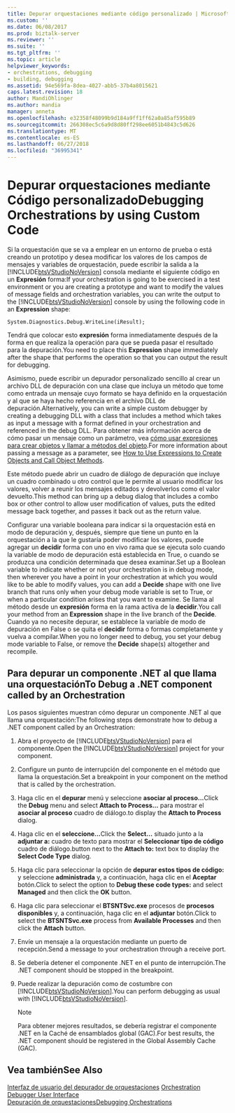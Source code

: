 ```yaml
---
title: Depurar orquestaciones mediante código personalizado | Microsoft Docs
ms.custom: ''
ms.date: 06/08/2017
ms.prod: biztalk-server
ms.reviewer: ''
ms.suite: ''
ms.tgt_pltfrm: ''
ms.topic: article
helpviewer_keywords:
- orchestrations, debugging
- building, debugging
ms.assetid: 94e569fa-8dea-4027-abb5-37b4a8015621
caps.latest.revision: 18
author: MandiOhlinger
ms.author: mandia
manager: anneta
ms.openlocfilehash: e32358f48099b9d184a9ff1ff62a0a85af595b89
ms.sourcegitcommit: 266308ec5c6a9d8d80ff298ee6051b4843c5d626
ms.translationtype: MT
ms.contentlocale: es-ES
ms.lasthandoff: 06/27/2018
ms.locfileid: "36995341"
---
```

# <a name="debugging-orchestrations-by-using-custom-code"></a><span data-ttu-id="0542c-102">Depurar orquestaciones mediante Código personalizado</span><span class="sxs-lookup"><span data-stu-id="0542c-102">Debugging Orchestrations by using Custom Code</span></span>
<span data-ttu-id="0542c-103">Si la orquestación que se va a emplear en un entorno de prueba o está creando un prototipo y desea modificar los valores de los campos de mensajes y variables de orquestación, puede escribir la salida a la [!INCLUDE[btsVStudioNoVersion](../includes/btsvstudionoversion-md.md)] consola mediante el siguiente código en un  **Expresión** forma:</span><span class="sxs-lookup"><span data-stu-id="0542c-103">If your orchestration is going to be exercised in a test environment or you are creating a prototype and want to modify the values of message fields and orchestration variables, you can write the output to the [!INCLUDE[btsVStudioNoVersion](../includes/btsvstudionoversion-md.md)] console by using the following code in an **Expression** shape:</span></span>  
  
```  
System.Diagnostics.Debug.WriteLine(iResult);  
```  
  
 <span data-ttu-id="0542c-104">Tendrá que colocar esto **expresión** forma inmediatamente después de la forma en que realiza la operación para que se pueda pasar el resultado para la depuración.</span><span class="sxs-lookup"><span data-stu-id="0542c-104">You need to place this **Expression** shape immediately after the shape that performs the operation so that you can output the result for debugging.</span></span>  
  
 <span data-ttu-id="0542c-105">Asimismo, puede escribir un depurador personalizado sencillo al crear un archivo DLL de depuración con una clase que incluya un método que tome como entrada un mensaje cuyo formato se haya definido en la orquestación y al que se haya hecho referencia en el archivo DLL de depuración.</span><span class="sxs-lookup"><span data-stu-id="0542c-105">Alternatively, you can write a simple custom debugger by creating a debugging DLL with a class that includes a method which takes as input a message with a format defined in your orchestration and referenced in the debug DLL.</span></span> <span data-ttu-id="0542c-106">Para obtener más información acerca de cómo pasar un mensaje como un parámetro, vea [cómo usar expresiones para crear objetos y llamar a métodos del objeto](../core/how-to-use-expressions-to-create-objects-and-call-object-methods.md).</span><span class="sxs-lookup"><span data-stu-id="0542c-106">For more information about passing a message as a parameter, see [How to Use Expressions to Create Objects and Call Object Methods](../core/how-to-use-expressions-to-create-objects-and-call-object-methods.md).</span></span>  
  
 <span data-ttu-id="0542c-107">Este método puede abrir un cuadro de diálogo de depuración que incluye un cuadro combinado u otro control que le permite al usuario modificar los valores, volver a reunir los mensajes editados y devolverlos como el valor devuelto.</span><span class="sxs-lookup"><span data-stu-id="0542c-107">This method can bring up a debug dialog that includes a combo box or other control to allow user modification of values, puts the edited message back together, and passes it back out as the return value.</span></span>  
  
 <span data-ttu-id="0542c-108">Configurar una variable booleana para indicar si la orquestación está en modo de depuración y, después, siempre que tiene un punto en la orquestación a la que le gustaría poder modificar los valores, puede agregar un **decidir** forma con uno en vivo rama que se ejecuta solo cuando la variable de modo de depuración está establecida en True, o cuando se produzca una condición determinada que desea examinar.</span><span class="sxs-lookup"><span data-stu-id="0542c-108">Set up a Boolean variable to indicate whether or not your orchestration is in debug mode, then wherever you have a point in your orchestration at which you would like to be able to modify values, you can add a **Decide** shape with one live branch that runs only when your debug mode variable is set to True, or when a particular condition arises that you want to examine.</span></span> <span data-ttu-id="0542c-109">Se llama al método desde un **expresión** forma en la rama activa de la **decidir**.</span><span class="sxs-lookup"><span data-stu-id="0542c-109">You call your method from an **Expression** shape in the live branch of the **Decide**.</span></span> <span data-ttu-id="0542c-110">Cuando ya no necesite depurar, se establece la variable de modo de depuración en False o se quita el **decidir** forma o formas completamente y vuelva a compilar.</span><span class="sxs-lookup"><span data-stu-id="0542c-110">When you no longer need to debug, you set your debug mode variable to False, or remove the **Decide** shape(s) altogether and recompile.</span></span>  
  
## <a name="to-debug-a-net-component-called-by-an-orchestration"></a><span data-ttu-id="0542c-111">Para depurar un componente .NET al que llama una orquestación</span><span class="sxs-lookup"><span data-stu-id="0542c-111">To Debug a .NET component called by an Orchestration</span></span>  
 <span data-ttu-id="0542c-112">Los pasos siguientes muestran cómo depurar un componente .NET al que llama una orquestación:</span><span class="sxs-lookup"><span data-stu-id="0542c-112">The following steps demonstrate how to debug a .NET component called by an Orchestration:</span></span>  
  
1. <span data-ttu-id="0542c-113">Abra el proyecto de [!INCLUDE[btsVStudioNoVersion](../includes/btsvstudionoversion-md.md)] para el componente.</span><span class="sxs-lookup"><span data-stu-id="0542c-113">Open the [!INCLUDE[btsVStudioNoVersion](../includes/btsvstudionoversion-md.md)] project for your component.</span></span>  
  
2. <span data-ttu-id="0542c-114">Configure un punto de interrupción del componente en el método que llama la orquestación.</span><span class="sxs-lookup"><span data-stu-id="0542c-114">Set a breakpoint in your component on the method that is called by the orchestration.</span></span>  
  
3. <span data-ttu-id="0542c-115">Haga clic en el **depurar** menú y seleccione **asociar al proceso...**</span><span class="sxs-lookup"><span data-stu-id="0542c-115">Click the **Debug** menu and select **Attach to Process…**</span></span> <span data-ttu-id="0542c-116">para mostrar el **asociar al proceso** cuadro de diálogo.</span><span class="sxs-lookup"><span data-stu-id="0542c-116">to display the **Attach to Process** dialog.</span></span>  
  
4. <span data-ttu-id="0542c-117">Haga clic en el **seleccione...**</span><span class="sxs-lookup"><span data-stu-id="0542c-117">Click the **Select…**</span></span> <span data-ttu-id="0542c-118">situado junto a la **adjuntar a:** cuadro de texto para mostrar el **Seleccionar tipo de código** cuadro de diálogo.</span><span class="sxs-lookup"><span data-stu-id="0542c-118">button next to the **Attach to:** text box to display the **Select Code Type** dialog.</span></span>  
  
5. <span data-ttu-id="0542c-119">Haga clic para seleccionar la opción de **depurar estos tipos de código:** y seleccione **administrada** y, a continuación, haga clic en el **Aceptar** botón.</span><span class="sxs-lookup"><span data-stu-id="0542c-119">Click to select the option to **Debug these code types:** and select **Managed** and then click the **OK** button.</span></span>  
  
6. <span data-ttu-id="0542c-120">Haga clic para seleccionar el **BTSNTSvc.exe** procesos de **procesos disponibles** y, a continuación, haga clic en el **adjuntar** botón.</span><span class="sxs-lookup"><span data-stu-id="0542c-120">Click to select the **BTSNTSvc.exe** process from **Available Processes** and then click the **Attach** button.</span></span>  
  
7. <span data-ttu-id="0542c-121">Envíe un mensaje a la orquestación mediante un puerto de recepción.</span><span class="sxs-lookup"><span data-stu-id="0542c-121">Send a message to your orchestration through a receive port.</span></span>  
  
8. <span data-ttu-id="0542c-122">Se debería detener el componente .NET en el punto de interrupción.</span><span class="sxs-lookup"><span data-stu-id="0542c-122">The .NET component should be stopped in the breakpoint.</span></span>  
  
9. <span data-ttu-id="0542c-123">Puede realizar la depuración como de costumbre con [!INCLUDE[btsVStudioNoVersion](../includes/btsvstudionoversion-md.md)].</span><span class="sxs-lookup"><span data-stu-id="0542c-123">You can perform debugging as usual with [!INCLUDE[btsVStudioNoVersion](../includes/btsvstudionoversion-md.md)].</span></span>  
  
    > [!NOTE]
    >  <span data-ttu-id="0542c-124">Para obtener mejores resultados, se debería registrar el componente .NET en la Caché de ensamblados global (GAC).</span><span class="sxs-lookup"><span data-stu-id="0542c-124">For best results, the .NET component should be registered in the Global Assembly Cache (GAC).</span></span>  
  
## <a name="see-also"></a><span data-ttu-id="0542c-125">Vea también</span><span class="sxs-lookup"><span data-stu-id="0542c-125">See Also</span></span>  
 <span data-ttu-id="0542c-126">[Interfaz de usuario del depurador de orquestaciones](../core/orchestration-debugger-user-interface.md) </span><span class="sxs-lookup"><span data-stu-id="0542c-126">[Orchestration Debugger User Interface](../core/orchestration-debugger-user-interface.md) </span></span>  
 [<span data-ttu-id="0542c-127">Depuración de orquestaciones</span><span class="sxs-lookup"><span data-stu-id="0542c-127">Debugging Orchestrations</span></span>](../core/debugging-orchestrations.md)